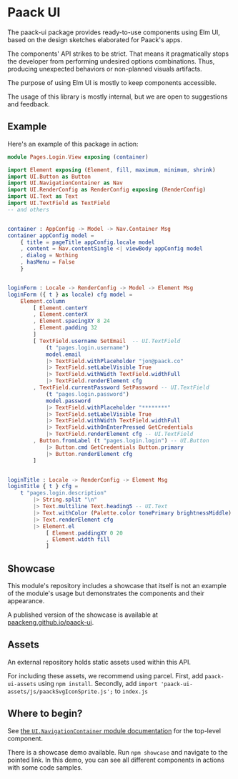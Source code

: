 # Paack UI

The paack-ui package provides ready-to-use components using Elm UI, based on the design sketches elaborated for Paack's apps.

The components' API strikes to be strict. That means it pragmatically stops the developer from performing undesired options combinations. Thus, producing unexpected behaviors or non-planned visuals artifacts.

The purpose of using Elm UI is mostly to keep components accessible.

The usage of this library is mostly internal, but we are open to suggestions and feedback.

## Example

Here's an example of this package in action:

```elm
module Pages.Login.View exposing (container)

import Element exposing (Element, fill, maximum, minimum, shrink)
import UI.Button as Button
import UI.NavigationContainer as Nav
import UI.RenderConfig as RenderConfig exposing (RenderConfig)
import UI.Text as Text
import UI.TextField as TextField
-- and others


container : AppConfig -> Model -> Nav.Container Msg
container appConfig model =
    { title = pageTitle appConfig.locale model
    , content = Nav.contentSingle <| viewBody appConfig model
    , dialog = Nothing
    , hasMenu = False
    }


loginForm : Locale -> RenderConfig -> Model -> Element Msg
loginForm ({ t } as locale) cfg model =
    Element.column
        [ Element.centerY
        , Element.centerX
        , Element.spacingXY 8 24
        , Element.padding 32
        ]
        [ TextField.username SetEmail  -- UI.TextField
            (t "pages.login.username")
            model.email
            |> TextField.withPlaceholder "jon@paack.co"
            |> TextField.setLabelVisible True
            |> TextField.withWidth TextField.widthFull
            |> TextField.renderElement cfg
        , TextField.currentPassword SetPassword -- UI.TextField
            (t "pages.login.password")
            model.password
            |> TextField.withPlaceholder "********"
            |> TextField.setLabelVisible True
            |> TextField.withWidth TextField.widthFull
            |> TextField.withOnEnterPressed GetCredentials
            |> TextField.renderElement cfg -- UI.TextField
        , Button.fromLabel (t "pages.login.login") -- UI.Button
            |> Button.cmd GetCredentials Button.primary
            |> Button.renderElement cfg
        ]


loginTitle : Locale -> RenderConfig -> Element Msg
loginTitle { t } cfg =
    t "pages.login.description"
        |> String.split "\n"
        |> Text.multiline Text.heading5 -- UI.Text
        |> Text.withColor (Palette.color tonePrimary brightnessMiddle)
        |> Text.renderElement cfg
        |> Element.el
            [ Element.paddingXY 0 20
            , Element.width fill
            ]
```

## Showcase

This module's repository includes a showcase that itself is not an example of the module's usage but demonstrates the components and their appearance.

A published version of the showcase is available at [paackeng.github.io/paack-ui](https://paackeng.github.io/paack-ui).

## Assets

An external repository holds static assets used within this API.

For including these assets, we recommend using parcel.
First, add `paack-ui-assets` using `npm install`.
Secondly, add `import 'paack-ui-assets/js/paackSvgIconSprite.js';` to `index.js`

## Where to begin?

See [the `UI.NavigationContainer` module documentation](http://package.elm-lang.org/packages/PaackEng/paack-ui/latest/UI-NavigationContainer) for the top-level component.

There is a showcase demo available. Run `npm showcase` and navigate to the pointed link. In this demo, you can see all different components in actions with some code samples.
